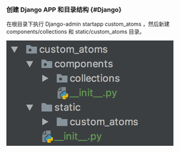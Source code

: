 ### 创建 Django APP 和目录结构 {#Django}

在根目录下执行 Django-admin startapp custom_atoms ，然后新建 components/collections 和 static/custom_atoms 目录。

![](../assets/31.png)
